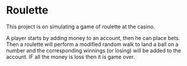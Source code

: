 # Roulette

This project is on simulating a game of roulette at the casino.

A player starts by adding money to an account, then he can place bets.
Then a roulette will perform a modified random walk to land a ball on a number and the corresponding winnings (or losing) will be added to the account.
IF all the money is loss then it is game over.
